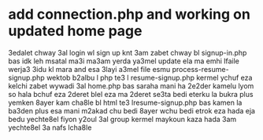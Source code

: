 # add connection.php and working on updated home page 
3edalet chway 3al login wl sign up knt 3am zabet chway bl signup-in.php bas idk leh msatal ma3i ma3am yerda ya3mel update ela ma emhi lfaile werja3 3idu kl mara and esa 3layi a3mel file esmu process-resume-signup.php wektob b2albu l php te3 l resume-signup.php kermel ychuf eza kelchi zabet wywadi 3al home.php bas saraha mani ha 2e2der kamelu lyom so hala bchuf eza 2deret blel eza ma 2deret se3ta bedi eterku la bukra plus yemken 8ayer kam cha8le bl html te3 lresume-signup.php bas kamen la ba3den plus esa mani m2akad chu bedi 8ayer wchu bedi etrok eza hada eja bedu yechte8el fiyon y2oul 3al group kermel maykoun kaza hada 3am yechte8el 3a nafs lcha8le 